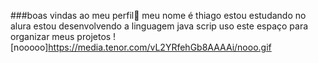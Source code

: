 ###boas vindas ao meu perfil🖤
meu nome é thiago 
estou estudando no alura 
estou desenvolvendo a linguagem java scrip
uso este espaço para organizar meus projetos
![nooooo]https://media.tenor.com/vL2YRfehGb8AAAAi/nooo.gif
